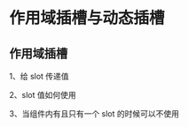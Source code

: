 # 作用域插槽与动态插槽

## 作用域插槽

1、给 slot 传递值

2、slot 值如何使用

3、当组件内有且只有一个 slot 的时候可以不使用 <template>

4、slot 的值可以进行解构

## 动态插槽

